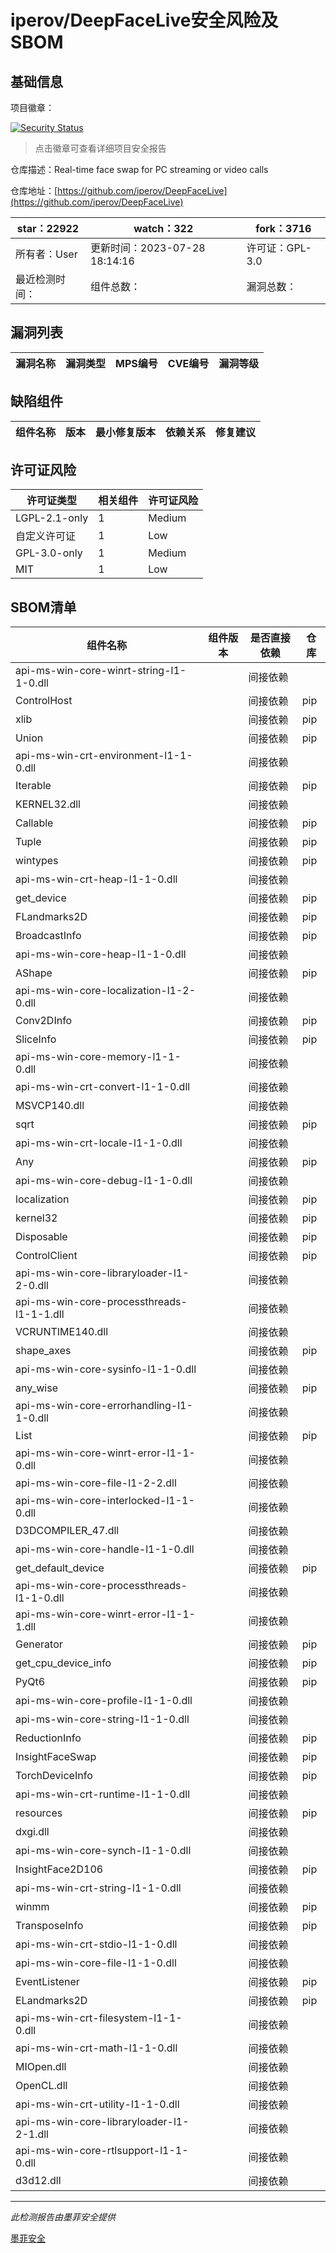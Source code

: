 # iperov/DeepFaceLive安全风险及SBOM

## 基础信息

项目徽章：

[![Security Status](https://www.murphysec.com/platform3/v31/badge/1784652778222399488.svg)](https://www.murphysec.com/console/report/1699124985657606144/1784652778222399488)

> 点击徽章可查看详细项目安全报告

仓库描述：Real-time face swap for PC streaming or video calls

仓库地址：[https://github.com/iperov/DeepFaceLive](https://github.com/iperov/DeepFaceLive)

| star：22922 | watch：322 | fork：3716 |
| ----------- | -------------- | ------------ |
| 所有者：User | 更新时间：2023-07-28 18:14:16 | 许可证：GPL-3.0 |
| 最近检测时间： | 组件总数： | 漏洞总数： |




## 漏洞列表

| 漏洞名称 | 漏洞类型 | MPS编号 | CVE编号 | 漏洞等级 |
| ------- | ------ | ------- | ------ | ----- |





## 缺陷组件

| 组件名称 | 版本 | 最小修复版本 | 依赖关系 | 修复建议 |
| -------- | ---- | ------------ | -------- | -------- |





## 许可证风险

| 许可证类型 | 相关组件 | 许可证风险 |
| ---------- | -------- | ---------- |
|LGPL-2.1-only|1|Medium|
|自定义许可证|1|Low|
|GPL-3.0-only|1|Medium|
|MIT|1|Low|




## SBOM清单

| 组件名称 | 组件版本 | 是否直接依赖 | 仓库 |
| -------- | -------- | ------------ | ---- |
|api-ms-win-core-winrt-string-l1-1-0.dll||间接依赖||
|ControlHost||间接依赖|pip|
|xlib||间接依赖|pip|
|Union||间接依赖|pip|
|api-ms-win-crt-environment-l1-1-0.dll||间接依赖||
|Iterable||间接依赖|pip|
|KERNEL32.dll||间接依赖||
|Callable||间接依赖|pip|
|Tuple||间接依赖|pip|
|wintypes||间接依赖|pip|
|api-ms-win-crt-heap-l1-1-0.dll||间接依赖||
|get_device||间接依赖|pip|
|FLandmarks2D||间接依赖|pip|
|BroadcastInfo||间接依赖|pip|
|api-ms-win-core-heap-l1-1-0.dll||间接依赖||
|AShape||间接依赖|pip|
|api-ms-win-core-localization-l1-2-0.dll||间接依赖||
|Conv2DInfo||间接依赖|pip|
|SliceInfo||间接依赖|pip|
|api-ms-win-core-memory-l1-1-0.dll||间接依赖||
|api-ms-win-crt-convert-l1-1-0.dll||间接依赖||
|MSVCP140.dll||间接依赖||
|sqrt||间接依赖|pip|
|api-ms-win-crt-locale-l1-1-0.dll||间接依赖||
|Any||间接依赖|pip|
|api-ms-win-core-debug-l1-1-0.dll||间接依赖||
|localization||间接依赖|pip|
|kernel32||间接依赖|pip|
|Disposable||间接依赖|pip|
|ControlClient||间接依赖|pip|
|api-ms-win-core-libraryloader-l1-2-0.dll||间接依赖||
|api-ms-win-core-processthreads-l1-1-1.dll||间接依赖||
|VCRUNTIME140.dll||间接依赖||
|shape_axes||间接依赖|pip|
|api-ms-win-core-sysinfo-l1-1-0.dll||间接依赖||
|any_wise||间接依赖|pip|
|api-ms-win-core-errorhandling-l1-1-0.dll||间接依赖||
|List||间接依赖|pip|
|api-ms-win-core-winrt-error-l1-1-0.dll||间接依赖||
|api-ms-win-core-file-l1-2-2.dll||间接依赖||
|api-ms-win-core-interlocked-l1-1-0.dll||间接依赖||
|D3DCOMPILER_47.dll||间接依赖||
|api-ms-win-core-handle-l1-1-0.dll||间接依赖||
|get_default_device||间接依赖|pip|
|api-ms-win-core-processthreads-l1-1-0.dll||间接依赖||
|api-ms-win-core-winrt-error-l1-1-1.dll||间接依赖||
|Generator||间接依赖|pip|
|get_cpu_device_info||间接依赖|pip|
|PyQt6||间接依赖|pip|
|api-ms-win-core-profile-l1-1-0.dll||间接依赖||
|api-ms-win-core-string-l1-1-0.dll||间接依赖||
|ReductionInfo||间接依赖|pip|
|InsightFaceSwap||间接依赖|pip|
|TorchDeviceInfo||间接依赖|pip|
|api-ms-win-crt-runtime-l1-1-0.dll||间接依赖||
|resources||间接依赖|pip|
|dxgi.dll||间接依赖||
|api-ms-win-core-synch-l1-1-0.dll||间接依赖||
|InsightFace2D106||间接依赖|pip|
|api-ms-win-crt-string-l1-1-0.dll||间接依赖||
|winmm||间接依赖|pip|
|TransposeInfo||间接依赖|pip|
|api-ms-win-crt-stdio-l1-1-0.dll||间接依赖||
|api-ms-win-core-file-l1-1-0.dll||间接依赖||
|EventListener||间接依赖|pip|
|ELandmarks2D||间接依赖|pip|
|api-ms-win-crt-filesystem-l1-1-0.dll||间接依赖||
|api-ms-win-crt-math-l1-1-0.dll||间接依赖||
|MIOpen.dll||间接依赖||
|OpenCL.dll||间接依赖||
|api-ms-win-crt-utility-l1-1-0.dll||间接依赖||
|api-ms-win-core-libraryloader-l1-2-1.dll||间接依赖||
|api-ms-win-core-rtlsupport-l1-1-0.dll||间接依赖||
|d3d12.dll||间接依赖||


------

*此检测报告由墨菲安全提供*

[墨菲安全](www.murphysec.com)